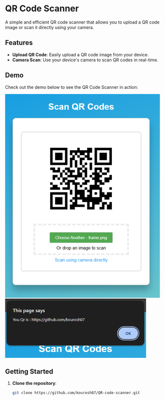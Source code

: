 # QR Code Scanner

A simple and efficient QR code scanner that allows you to upload a QR code image or scan it directly using your camera.

##

## Features

- **Upload QR Code**: Easily upload a QR code image from your device.
- **Camera Scan**: Use your device's camera to scan QR codes in real-time.

##

## Demo

Check out the demo below to see the QR Code Scanner in action:

![Demo Screenshot 1](https://github.com/kourosh07/QR-code-scanner/blob/main/6.PNG)
![Demo Screenshot 2](https://github.com/kourosh07/QR-code-scanner/blob/main/5.PNG)

##

## Getting Started

1. **Clone the repository**:
   ```bash
   git clone https://github.com/kourosh07/QR-code-scanner.git
